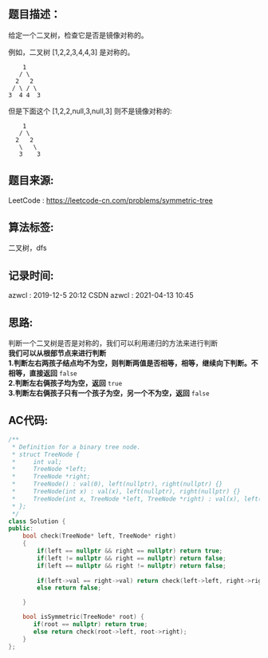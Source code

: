## 题目描述：
给定一个二叉树，检查它是否是镜像对称的。

例如，二叉树 [1,2,2,3,4,4,3] 是对称的。
```
    1
   / \
  2   2
 / \ / \
3  4 4  3
```

但是下面这个 [1,2,2,null,3,null,3] 则不是镜像对称的:
```
    1
   / \
  2   2
   \   \
   3    3
```


## 题目来源:
LeetCode : https://leetcode-cn.com/problems/symmetric-tree  

## 算法标签:
二叉树，dfs

## 记录时间:
azwcl : 2019-12-5 20:12 CSDN
azwcl : 2021-04-13 10:45

## 思路:

判断一个二叉树是否是对称的，我们可以利用递归的方法来进行判断  
**我们可以从根部节点来进行判断**  
**1.判断左右两孩子结点均不为空，则判断两值是否相等，相等，继续向下判断。不相等，直接返回** `false`   
**2.判断左右俩孩子均为空，返回** `true`  
**3.判断左右俩孩子只有一个孩子为空，另一个不为空，返回** `false`  

## AC代码:
```cpp
/**
 * Definition for a binary tree node.
 * struct TreeNode {
 *     int val;
 *     TreeNode *left;
 *     TreeNode *right;
 *     TreeNode() : val(0), left(nullptr), right(nullptr) {}
 *     TreeNode(int x) : val(x), left(nullptr), right(nullptr) {}
 *     TreeNode(int x, TreeNode *left, TreeNode *right) : val(x), left(left), right(right) {}
 * };
 */
class Solution {
public:
    bool check(TreeNode* left, TreeNode* right)
    {
        if(left == nullptr && right == nullptr) return true;
        if(left != nullptr && right == nullptr) return false;
        if(left == nullptr && right != nullptr) return false;
        
        if(left->val == right->val) return check(left->left, right->right) && check(left->right, right->left);
        else return false;

    }

    bool isSymmetric(TreeNode* root) {
       if(root == nullptr) return true;
       else return check(root->left, root->right);
    }
};
```